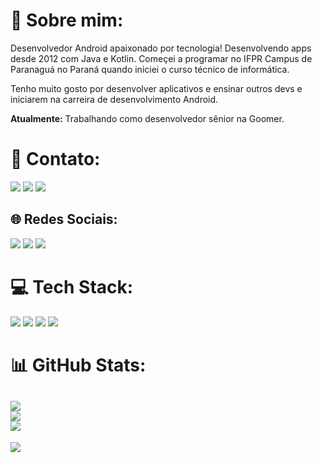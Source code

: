 # 💫 Sobre mim:
Desenvolvedor Android apaixonado por tecnologia! Desenvolvendo apps desde 2012 com Java e Kotlin. Começei a programar no IFPR Campus de Paranaguá no Paraná quando iniciei o curso técnico de informática.

Tenho muito gosto por desenvolver aplicativos e ensinar outros devs e iniciarem na carreira de desenvolvimento Android.

**Atualmente:** Trabalhando como desenvolvedor sênior na Goomer.

# 📧 Contato:

<a href="mailto:kaiqueocanha@hotmail.com"><img src="https://img.shields.io/badge/Gmail-D14836?style=for-the-badge&logo=gmail&logoColor=white"/><a/>
<a href="https://www.linkedin.com/in/kaiqueocanha/"><img src="https://img.shields.io/badge/LinkedIn-0077B5?style=for-the-badge&logo=linkedin&logoColor=white"/><a/>
<a href="https://wa.me/+5541991965121"><img src="https://img.shields.io/badge/WhatsApp-25D366?style=for-the-badge&logo=whatsapp&logoColor=white"/><a/>

## 🌐 Redes Sociais:
<a href="https://instagram.com/kaiqueocanha"><img src="https://img.shields.io/badge/Instagram-E4405F?style=for-the-badge&logo=instagram&logoColor=white"/><a/>
<a href="https://twitter.com/kaiqueocanha"><img src="https://img.shields.io/badge/Twitter-1DA1F2?style=for-the-badge&logo=twitter&logoColor=white"/><a/>
<a href="https://www.youtube.com/c/kaiqueocanhaa"><img src="https://img.shields.io/badge/YouTube-FF0000?style=for-the-badge&logo=youtube&logoColor=white"/><a/>

# 💻 Tech Stack:
<img src="https://img.shields.io/badge/Android-3DDC84?style=for-the-badge&logo=android&logoColor=white"/> <img src="https://img.shields.io/badge/Kotlin-0095D5?&style=for-the-badge&logo=kotlin&logoColor=white"/>
<img src="https://img.shields.io/badge/Android_Studio-3DDC84?style=for-the-badge&logo=android-studio&logoColor=white"/>
<img src="https://img.shields.io/badge/GitHub-100000?style=for-the-badge&logo=github&logoColor=white"/>

# 📊 GitHub Stats:
![](https://github-readme-stats.vercel.app/api?username=kaiqueocanha&theme=default&hide_border=false&include_all_commits=true&count_private=true)<br/>
![](https://github-readme-streak-stats.herokuapp.com/?user=kaiqueocanha&theme=default&hide_border=false)<br/>
![](https://github-readme-stats.vercel.app/api/top-langs/?username=kaiqueocanha&theme=default&hide_border=false&include_all_commits=true&count_private=true&layout=compact)
---
[![](https://visitcount.itsvg.in/api?id=kaiqueocanha&icon=0&color=0)](https://visitcount.itsvg.in)
